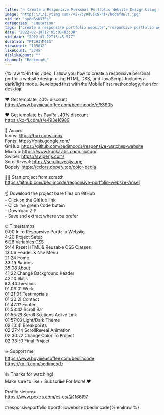 ```yaml
---
title: "🔥 Create a Responsive Personal Portfolio Website Design Using HTML CSS & JavaScript"
image: "https:\/\/i.ytimg.com\/vi\/oy8dSsK57Ps\/hqdefault.jpg"
vid_id: "oy8dSsK57Ps"
categories: "Education"
tags: ["create a responsive portfolio website","responsive portfolio website","responsive portfolio website html css javascript"]
date: "2022-02-18T12:05:03+03:00"
vid_date: "2022-01-22T15:45:57Z"
duration: "PT2H35M41S"
viewcount: "105632"
likeCount: "5345"
dislikeCount: ""
channel: "Bedimcode"
---
```

{% raw %}In this video, I show you how to create a responsive personal portfolio website design using HTML, CSS, and JavaScript. Includes a dark/light mode. Developed first with the Mobile First methodology, then for desktop.<br /><br />❤ Get template, 40% discount<br /><a rel="nofollow" target="blank" href="https://www.buymeacoffee.com/bedimcode/e/53905">https://www.buymeacoffee.com/bedimcode/e/53905</a><br /><br />❤ Get template by PayPal,  40% discount<br /><a rel="nofollow" target="blank" href="https://ko-fi.com/s/e493e10989">https://ko-fi.com/s/e493e10989</a><br /><br />📁 Assets <br />Icons: <a rel="nofollow" target="blank" href="https://boxicons.com/">https://boxicons.com/</a><br />Fonts: <a rel="nofollow" target="blank" href="https://fonts.google.com/">https://fonts.google.com/</a><br />GitHub: <a rel="nofollow" target="blank" href="https://github.com/bedimcode/responsive-watches-website">https://github.com/bedimcode/responsive-watches-website</a><br />Mixitup: <a rel="nofollow" target="blank" href="https://www.kunkalabs.com/mixitup/">https://www.kunkalabs.com/mixitup/</a><br />Swiper: <a rel="nofollow" target="blank" href="https://swiperjs.com/">https://swiperjs.com/</a><br />ScrollReveal: <a rel="nofollow" target="blank" href="https://scrollrevealjs.org/">https://scrollrevealjs.org/</a><br />Dopely: <a rel="nofollow" target="blank" href="https://colors.dopely.top/color-pedia">https://colors.dopely.top/color-pedia</a><br /><br /> 👨‍💻 Start project from scratch<br /><a rel="nofollow" target="blank" href="https://github.com/bedimcode/responsive-portfolio-website-Ansel">https://github.com/bedimcode/responsive-portfolio-website-Ansel</a><br /><br />☝ Download the project base files on GitHub<br />- Click on the GitHub link<br />- Click the green Code button<br />- Download ZIP<br />- Save and extract where you prefer<br /><br />⏱ Timestamps<br />0:00 Intro Responsive Portfolio Website <br />4:20 Project Setup<br />6:26 Variables CSS<br />9:44 Reset HTML &amp; Reusable CSS Classes<br />13:06 Header &amp; Nav Menu<br />21:24 Home<br />33:19 Buttons<br />35:08 About<br />41:22 Change Background Header<br />43:10 Skills<br />52:43 Services<br />01:09:01 Work<br />01:21:05 Testimonials<br />01:30:21 Contact<br />01:47:12 Footer<br />01:53:42 Scroll Bar<br />01:55:26 Scroll Sections Active Link<br />01:57:08 Light/Dark Theme<br />02:10:41 Breakpoints<br />02:27:44 ScrollReveal Animation<br />02:30:22 Change Color To Project<br />02:33:50 Final Project<br /><br />☕️ Support me<br /><a rel="nofollow" target="blank" href="https://www.buymeacoffee.com/bedimcode">https://www.buymeacoffee.com/bedimcode</a><br /><a rel="nofollow" target="blank" href="https://ko-fi.com/bedimcode">https://ko-fi.com/bedimcode</a><br /><br />👍 Thanks for watching!<br />Make sure to like + Subscribe For More! ❤<br /><br />Profile pictures<br /><a rel="nofollow" target="blank" href="https://www.pexels.com/es-es/@1166197">https://www.pexels.com/es-es/@1166197</a><br /><br />#responsiveportfolio #portfoliowebsite #bedimcode{% endraw %}
